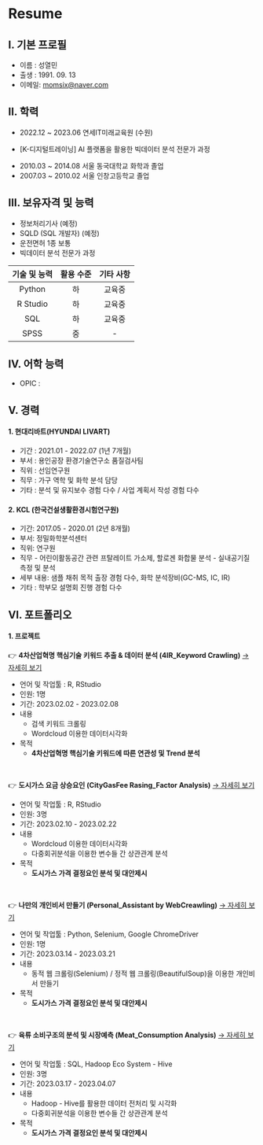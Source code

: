# Resume
## Ⅰ. 기본 프로필
- 이름 : 성열민
- 출생 : 1991. 09. 13 
- 이메일: momsix@naver.com

## Ⅱ. 학력
- 2022.12 ~ 2023.06 연세IT미래교육원 (수원)
 + [K-디지털트레이닝] AI 플랫폼을 활용한 빅데이터 분석 전문가 과정
- 2010.03 ~ 2014.08 서울 동국대학교 화학과 졸업
- 2007.03 ~ 2010.02 서울 인창고등학교 졸업


## Ⅲ. 보유자격 및 능력
- 정보처리기사 (예정)
- SQLD (SQL 개발자) (예정)
- 운전면허 1종 보통
- 빅데이터 분석 전문가 과정

기술 및 능력|활용 수준|기타 사항
|:--:|:--:|:--:|
Python|하|교육중
R Studio|하|교육중
SQL|하|교육중
SPSS|중|-

## Ⅳ. 어학 능력
  - OPIC : 

## Ⅴ. 경력

#### 1. 현대리바트(HYUNDAI LIVART)
   - 기간 : 2021.01 - 2022.07 (1년 7개월)
   - 부서 : 용인공장 환경기술연구소 품질검사팀
   - 직위 : 선임연구원
   - 직무 : 가구 역학 및 화학 분석 담당
   - 기타 : 분석 및 유지보수 경험 다수 / 사업 계획서 작성 경험 다수
    
#### 2. KCL (한국건설생활환경시험연구원)
   - 기간: 2017.05 - 2020.01 (2년 8개월)
   - 부서: 정밀화학분석센터
   - 직위: 연구원
   - 직무
    - 어린이활동공간 관련 프탈레이트 가소제, 할로겐 화합물 분석
    - 실내공기질 측정 및 분석
   - 세부 내용: 샘플 채취 목적 출장 경험 다수, 화학 분석장비(GC-MS, IC, IR)
   - 기타 : 학부모 설명회 진행 경험 다수

## Ⅵ. 포트폴리오
#### 1. 프로젝트
👉 **4차산업혁명 핵심기술 키워드 추출 & 데이터 분석 (4IR_Keyword Crawling)** [→ 자세히 보기](https://github.com/YulminSung/Project.git)    
- 언어 및 작업툴 : R, RStudio
- 인원: 1명
- 기간: 2023.02.02 - 2023.02.08 
- 내용
  - 검색 키워드 크롤링
  - Wordcloud 이용한 데이터시각화  
- 목적
  - **4차산업혁명 핵심기술 키워드에 따른 연관성 및 Trend 분석**  
<br>

👉 **도시가스 요금 상승요인 (CityGasFee Rasing_Factor Analysis)** [→ 자세히 보기](https://github.com/YulminSung/Project.git)  
- 언어 및 작업툴 : R, RStudio
- 인원: 3명 
- 기간: 2023.02.10 - 2023.02.22  
- 내용
  - Wordcloud 이용한 데이터시각화
  - 다중회귀분석을 이용한 변수들 간 상관관계 분석
- 목적
  - **도시가스 가격 결정요인 분석 및 대안제시** 
<br>

👉 **나만의 개인비서 만들기 (Personal_Assistant by WebCreawling)** [→ 자세히 보기](https://github.com/YulminSung/Project.git)  
- 언어 및 작업툴 : Python, Selenium, Google ChromeDriver
- 인원: 1명 
- 기간: 2023.03.14 - 2023.03.21 
- 내용
  - 동적 웹 크롤링(Selenium) / 정적 웹 크롤링(BeautifulSoup)을 이용한 개인비서 만들기
- 목적
  - **도시가스 가격 결정요인 분석 및 대안제시** 
<br>

👉 **육류 소비구조의 분석 및 시장예측 (Meat_Consumption Analysis)** [→ 자세히 보기](https://github.com/YulminSung/Project.git)  
- 언어 및 작업툴 : SQL, Hadoop Eco System - Hive
- 인원: 3명 
- 기간: 2023.03.17 - 2023.04.07
- 내용
  - Hadoop - Hive를 활용한 데이터 전처리 및 시각화
  - 다중회귀분석을 이용한 변수들 간 상관관계 분석
- 목적
  - **도시가스 가격 결정요인 분석 및 대안제시** 
